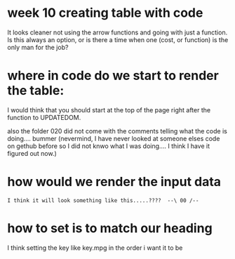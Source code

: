 # week 10 creating table with code

It looks cleaner not using the arrow functions and going with just a function. Is this always an option, or is there a time when one (cost, or function) is the only man for the job?

# where in code do we start to render the table:

I would think that you should start at the top of the page right after the function to UPDATEDOM. 

also the folder 020 did not come with the comments telling what the code is doing.... bummer
(nevermind, I have never looked at someone elses code on gethub before so I did not knwo what I was doing.... I think I have it figured out now.)

# how would we render the input data

<!-- const  = [miles,gallons,price,'#output-avg','#output-avg','Edit/Delete']
    const tr = document.createElement('tr')
    headings.forEach (function(row){
        let tr = document.createElement('tr')
        tr.textContent = row
        tr.appendChild(tr)
    })
    console.log (tr)
    tbl.appendChild (tr)
    TBL_OUTPUT.appendChild(tbl) -->

    I think it will look something like this.....????  --\ 00 /--

# how to set is to match our heading 

I think setting the key like key.mpg in the order i want it to be